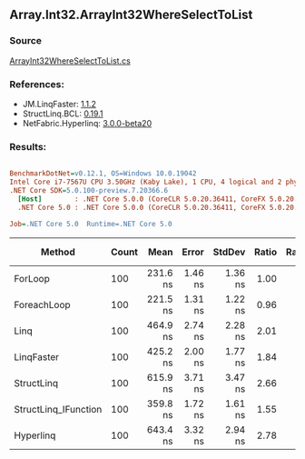 ﻿## Array.Int32.ArrayInt32WhereSelectToList

### Source
[ArrayInt32WhereSelectToList.cs](../LinqBenchmarks/Array/Int32/ArrayInt32WhereSelectToList.cs)

### References:
- JM.LinqFaster: [1.1.2](https://www.nuget.org/packages/JM.LinqFaster/1.1.2)
- StructLinq.BCL: [0.19.1](https://www.nuget.org/packages/StructLinq.BCL/0.19.1)
- NetFabric.Hyperlinq: [3.0.0-beta20](https://www.nuget.org/packages/NetFabric.Hyperlinq/3.0.0-beta20)

### Results:
``` ini

BenchmarkDotNet=v0.12.1, OS=Windows 10.0.19042
Intel Core i7-7567U CPU 3.50GHz (Kaby Lake), 1 CPU, 4 logical and 2 physical cores
.NET Core SDK=5.0.100-preview.7.20366.6
  [Host]        : .NET Core 5.0.0 (CoreCLR 5.0.20.36411, CoreFX 5.0.20.36411), X64 RyuJIT
  .NET Core 5.0 : .NET Core 5.0.0 (CoreCLR 5.0.20.36411, CoreFX 5.0.20.36411), X64 RyuJIT

Job=.NET Core 5.0  Runtime=.NET Core 5.0  

```
|               Method | Count |     Mean |   Error |  StdDev | Ratio | RatioSD |  Gen 0 | Gen 1 | Gen 2 | Allocated | CacheMisses/Op | BranchMispredictions/Op |
|--------------------- |------ |---------:|--------:|--------:|------:|--------:|-------:|------:|------:|----------:|---------------:|------------------------:|
|              ForLoop |   100 | 231.6 ns | 1.46 ns | 1.36 ns |  1.00 |    0.00 | 0.3095 |     - |     - |     648 B |              1 |                       0 |
|          ForeachLoop |   100 | 221.5 ns | 1.31 ns | 1.22 ns |  0.96 |    0.01 | 0.3097 |     - |     - |     648 B |              1 |                       0 |
|                 Linq |   100 | 464.9 ns | 2.74 ns | 2.28 ns |  2.01 |    0.02 | 0.3595 |     - |     - |     752 B |              1 |                       2 |
|           LinqFaster |   100 | 425.2 ns | 2.00 ns | 1.77 ns |  1.84 |    0.01 | 0.4320 |     - |     - |     904 B |              1 |                       1 |
|           StructLinq |   100 | 615.9 ns | 3.71 ns | 3.47 ns |  2.66 |    0.02 | 0.1450 |     - |     - |     304 B |              2 |                       2 |
| StructLinq_IFunction |   100 | 359.8 ns | 1.72 ns | 1.61 ns |  1.55 |    0.01 | 0.1450 |     - |     - |     304 B |              1 |                       1 |
|            Hyperlinq |   100 | 643.4 ns | 3.32 ns | 2.94 ns |  2.78 |    0.02 | 0.1564 |     - |     - |     328 B |              2 |                       2 |
